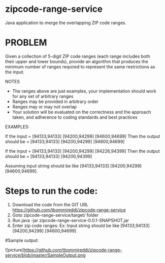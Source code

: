 # zipcode-range-service

Java application to merge the overlapping ZIP code ranges.

# PROBLEM

Given a collection of 5-digit ZIP code ranges (each range includes both their upper and lower bounds), provide an algorithm that produces the minimum number of ranges required to represent the same restrictions as the input.

 NOTES
- The ranges above are just examples, your implementation should work for any set of arbitrary ranges
- Ranges may be provided in arbitrary order
- Ranges may or may not overlap
- Your solution will be evaluated on the correctness and the approach taken, and adherence to coding standards and best practices

 EXAMPLES:

If the input = [94133,94133] [94200,94299] [94600,94699]
Then the output should be = [94133,94133] [94200,94299] [94600,94699]

If the input = [94133,94133] [94200,94299] [94226,94399]
Then the output should be = [94133,94133] [94200,94399]

 
 Assuming input string should be like [94133,94133] [94200,94299] [94600,94699].
 
 # Steps to run the code:
 1. Download the code from the GIT URL https://github.com/tbommireddi/zipcode-range-service
 2. Goto zipcode-range-service/target/ folder
 3. Run java -jar zipcode-range-service-0.0.1-SNAPSHOT.jar
 4. Enter zip code ranges:<enter string of zip code ranges>
     Ex: Input string should be like [94133,94133] [94200,94299] [94600,94699]
 
 #Sample output:
 
![picture]https://github.com/tbommireddi/zipcode-range-service/blob/master/SampleOutput.png

